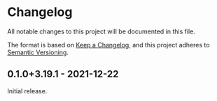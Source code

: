 # Changelog

All notable changes to this project will be documented in this file.

The format is based on [Keep a Changelog], and this project adheres to [Semantic
Versioning].

## 0.1.0+3.19.1 - 2021-12-22

Initial release.

[Keep a Changelog]: https://keepachangelog.com/en/1.0.0/
[Semantic Versioning]: https://semver.org/spec/v2.0.0.html
